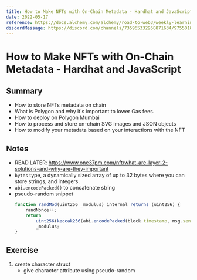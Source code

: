 ```yaml
---
title: How to Make NFTs with On-Chain Metadata - Hardhat and JavaScript
date: 2022-05-17
reference: https://docs.alchemy.com/alchemy/road-to-web3/weekly-learning-challenges/3.-how-to-make-nfts-with-on-chain-metadata-hardhat-and-javascript
discordMessage: https://discord.com/channels/735965332958871634/975501846863032340/975922620862173214
---
```


# How to Make NFTs with On-Chain Metadata - Hardhat and JavaScript
## Summary
- How to store NFTs metadata on chain
- What is Polygon and why it's important to lower Gas fees.
- How to deploy on Polygon Mumbai
- How to process and store on-chain SVG images and JSON objects
- How to modify your metadata based on your interactions with the NFT

## Notes
- READ LATER: https://www.one37pm.com/nft/what-are-layer-2-solutions-and-why-are-they-important
- `bytes` type, a dynamically sized array of up to 32 bytes where you can store strings, and integers.
- `abi.encodePacked()` to concatenate string
- pseudo-random snippet
    ```javascript
    function randMod(uint256 _modulus) internal returns (uint256) {
        randNonce++;
        return
            uint256(keccak256(abi.encodePacked(block.timestamp, msg.sender, randNonce))) %
            _modulus;
    }
    ```


## Exercise
1. create character struct
    - give character attribute using pseudo-random